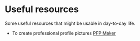 # Useful resources
Some useful resources that might be usable in day-to-day life.

* To create professional profile pictures
[PFP Maker](https://www.pfpmaker.com)

